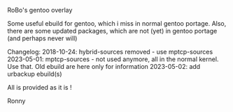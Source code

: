 RoBo's gentoo overlay

Some useful ebuild for gentoo, which i miss in normal gentoo portage.
Also, there are some updated packages, which are not (yet) in gentoo portage (and perhaps never will)

Changelog:
2018-10-24: hybrid-sources removed - use mptcp-sources
2023-05-01: mptcp-sources - not used anymore, all in the normal kernel. Use that. Old ebuild are here only for information
2023-05-02: add urbackup ebuild(s) 

All is provided as it is !

Ronny


